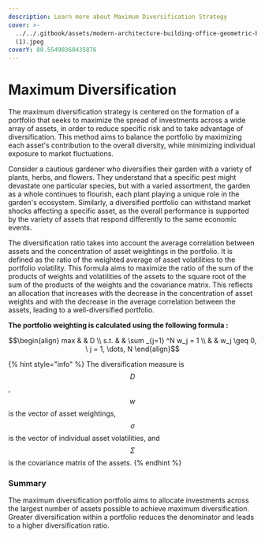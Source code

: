 ```yaml
---
description: Learn more about Maximum Diversification Strategy
cover: >-
  ../../.gitbook/assets/modern-architecture-building-office-geometric-blue-2560x1440-6640
  (1).jpeg
coverY: 80.55490360435876
---
```


# Maximum Diversification

The maximum diversification strategy is centered on the formation of a portfolio that seeks to maximize the spread of investments across a wide array of assets, in order to reduce specific risk and to take advantage of diversification. This method aims to balance the portfolio by maximizing each asset's contribution to the overall diversity, while minimizing individual exposure to market fluctuations.

Consider a cautious gardener who diversifies their garden with a variety of plants, herbs, and flowers. They understand that a specific pest might devastate one particular species, but with a varied assortment, the garden as a whole continues to flourish, each plant playing a unique role in the garden's ecosystem. Similarly, a diversified portfolio can withstand market shocks affecting a specific asset, as the overall performance is supported by the variety of assets that respond differently to the same economic events.

The diversification ratio takes into account the average correlation between assets and the concentration of asset weightings in the portfolio. It is defined as the ratio of the weighted average of asset volatilities to the portfolio volatility. This formula aims to maximize the ratio of the sum of the products of weights and volatilities of the assets to the square root of the sum of the products of the weights and the covariance matrix. This reflects an allocation that increases with the decrease in the concentration of asset weights and with the decrease in the average correlation between the assets, leading to a well-diversified portfolio.

**The portfolio weighting is calculated using the following formula :**&#x20;

$$\begin{align}         max  & & D \\         s.t. & & \sum _{j=1} ^N w_j = 1 \\              & & w_j \geq 0, \ j = 1, \dots, N     \end{align}$$

{% hint style="info" %}
The diversification measure is $$D$$, $$w$$ is the vector of asset weightings, $$σ$$ is the vector of individual asset volatilities, and $$Σ$$ is the covariance matrix of the assets.
{% endhint %}

### **Summary**&#x20;

The maximum diversification portfolio aims to allocate investments across the largest number of assets possible to achieve maximum diversification. Greater diversification within a portfolio reduces the denominator and leads to a higher diversification ratio.&#x20;

<figure><img src="../../.gitbook/assets/Capture d’écran 2023-11-04 à 16.02.37.png" alt=""><figcaption></figcaption></figure>
